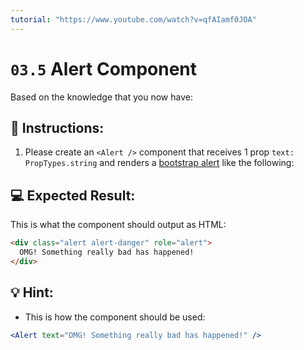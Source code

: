 ```yaml
---
tutorial: "https://www.youtube.com/watch?v=qfAIamf0JOA"
---
```


# `03.5` Alert Component

Based on the knowledge that you now have:

## 📝 Instructions:

1. Please create an `<Alert />` component that receives 1 prop `text: PropTypes.string` and renders a [bootstrap alert](https://getbootstrap.com/docs/5.0/components/alerts/#examples) like the following:

## 💻 Expected Result:

This is what the component should output as HTML:

```html
<div class="alert alert-danger" role="alert">
  OMG! Something really bad has happened!
</div>
```
## 💡 Hint:

+ This is how the component should be used:

```jsx
<Alert text="OMG! Something really bad has happened!" />
```

